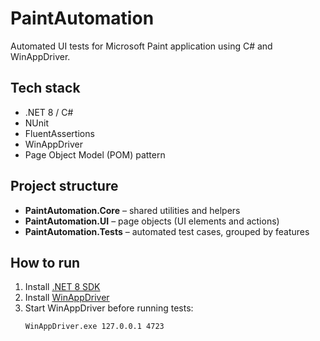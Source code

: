 # PaintAutomation

Automated UI tests for Microsoft Paint application using C# and WinAppDriver.

## Tech stack
- .NET 8 / C#
- NUnit
- FluentAssertions
- WinAppDriver
- Page Object Model (POM) pattern

## Project structure
- **PaintAutomation.Core** – shared utilities and helpers
- **PaintAutomation.UI** – page objects (UI elements and actions)
- **PaintAutomation.Tests** – automated test cases, grouped by features

## How to run
1. Install [.NET 8 SDK](https://dotnet.microsoft.com/en-us/download/dotnet/8.0)
2. Install [WinAppDriver](https://github.com/microsoft/WinAppDriver)
3. Start WinAppDriver before running tests:
   ```bash
   WinAppDriver.exe 127.0.0.1 4723
